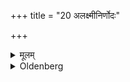 +++
title = "20 अलक्ष्मीनिर्णोदः"

+++

<details><summary>मूलम्</summary>

अलक्ष्मीनिर्णोदः २०
</details>

<details><summary>Oldenberg</summary>

21. Thus he will drive away misfortune.
</details>
